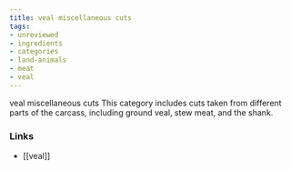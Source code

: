 ```yaml
---
title: veal miscellaneous cuts
tags:
- unreviewed
- ingredients
- categories
- land-animals
- meat
- veal
---
```

veal miscellaneous cuts This category includes cuts taken from different parts of the carcass, including ground veal, stew meat, and the shank.

### Links

* [[veal]]
